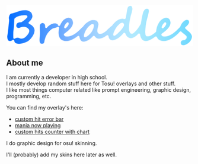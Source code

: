 <img src="./breadles.webp" width="600">

## About me
I am currently a developer in high school.   
I mostly develop random stuff here for Tosu! overlays and other stuff.   
I like most things computer related like prompt engineering, graphic design, programming, etc.

You can find my overlay's here:
 - [custom hit error bar](https://github.com/breadles5/customHitErrorBarV2)
 - [mania now playing](https://github.com/breadles5/maniaNowPlaying)
 - [custom hits counter with chart](https://github.com/breadles5/mania-hit-count-and-chart/)

I do graphic design for osu! skinning.

I'll (probably) add my skins here later as well.
